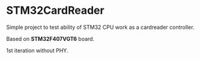# STM32CardReader

Simple project to test ability of STM32 CPU work as a cardreader controller.

Based on **STM32F407VGT6** board.

1st iteration without PHY.